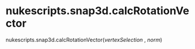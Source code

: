 # nukescripts.snap3d.calcRotationVector
nukescripts.snap3d.calcRotationVector(_vertexSelection_ , _norm_)